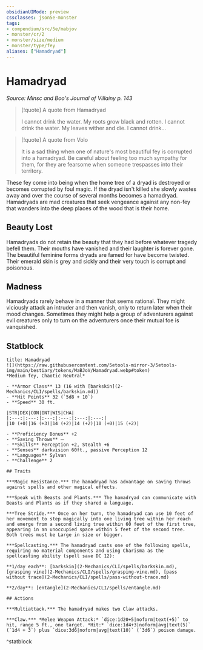 ```yaml
---
obsidianUIMode: preview
cssclasses: json5e-monster
tags:
- compendium/src/5e/mabjov
- monster/cr/2
- monster/size/medium
- monster/type/fey
aliases: ["Hamadryad"]
---
```

# Hamadryad
*Source: Minsc and Boo's Journal of Villainy p. 143*  

> [!quote] A quote from Hamadryad  
> 
> I cannot drink the water. My roots grow black and rotten. I cannot drink the water. My leaves wither and die. I cannot drink...

> [!quote] A quote from Volo  
> 
> It is a sad thing when one of nature's most beautiful fey is corrupted into a hamadryad. Be careful about feeling too much sympathy for them, for they are fearsome when someone trespasses into their territory.

These fey come into being when the home tree of a dryad is destroyed or becomes corrupted by foul magic. If the dryad isn't killed she slowly wastes away and over the course of several months becomes a hamadryad. Hamadryads are mad creatures that seek vengeance against any non-fey that wanders into the deep places of the wood that is their home.

## Beauty Lost

Hamadryads do not retain the beauty that they had before whatever tragedy befell them. Their mouths have vanished and their laughter is forever gone. The beautiful feminine forms dryads are famed for have become twisted. Their emerald skin is grey and sickly and their very touch is corrupt and poisonous.

## Madness

Hamadryads rarely behave in a manner that seems rational. They might viciously attack an intruder and then vanish, only to return later when their mood changes. Sometimes they might help a group of adventurers against evil creatures only to turn on the adventurers once their mutual foe is vanquished.

## Statblock

```ad-statblock
title: Hamadryad
![](https://raw.githubusercontent.com/5etools-mirror-3/5etools-img/main/bestiary/tokens/MaBJoV/Hamadryad.webp#token)
*Medium fey, Chaotic Neutral*

- **Armor Class** 13 (16 with [barkskin](2-Mechanics/CLI/spells/barkskin.md))
- **Hit Points** 32 (`5d8 + 10`)
- **Speed** 30 ft.

|STR|DEX|CON|INT|WIS|CHA|
|:---:|:---:|:---:|:---:|:---:|:---:|
|10 (+0)|16 (+3)|14 (+2)|14 (+2)|10 (+0)|15 (+2)|

- **Proficiency Bonus** +2
- **Saving Throws** ⏤
- **Skills** Perception +2, Stealth +6
- **Senses** darkvision 60ft., passive Perception 12
- **Languages** Sylvan
- **Challenge** 2

## Traits

***Magic Resistance.*** The hamadryad has advantage on saving throws against spells and other magical effects.

***Speak with Beasts and Plants.*** The hamadryad can communicate with Beasts and Plants as if they shared a language.

***Tree Stride.*** Once on her turn, the hamadryad can use 10 feet of her movement to step magically into one living tree within her reach and emerge from a second living tree within 60 feet of the first tree, appearing in an unoccupied space within 5 feet of the second tree. Both trees must be Large in size or bigger.

***Spellcasting.*** The hamadryad casts one of the following spells, requiring no material components and using Charisma as the spellcasting ability (spell save DC 12):

**1/day each**: [barkskin](2-Mechanics/CLI/spells/barkskin.md), [grasping vine](2-Mechanics/CLI/spells/grasping-vine.md), [pass without trace](2-Mechanics/CLI/spells/pass-without-trace.md)

**2/day**: [entangle](2-Mechanics/CLI/spells/entangle.md)

## Actions

***Multiattack.*** The hamadryad makes two Claw attacks.

***Claw.*** *Melee Weapon Attack:* `dice:1d20+5|noform|text(+5)` to hit, range 5 ft., one target. *Hit:* `dice:1d4+3|noform|avg|text(5)` (`1d4 + 3`) plus `dice:3d6|noform|avg|text(10)` (`3d6`) poison damage.
```
^statblock